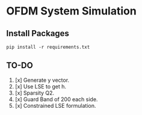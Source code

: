 # OFDM System Simulation

## Install Packages

`pip install -r requirements.txt`

## TO-DO

1. [x] Generate y vector.
2. [x] Use LSE to get h.
3. [x] Sparsity Q2.
4. [x] Guard Band of 200 each side.
5. [x] Constrained LSE formulation.
